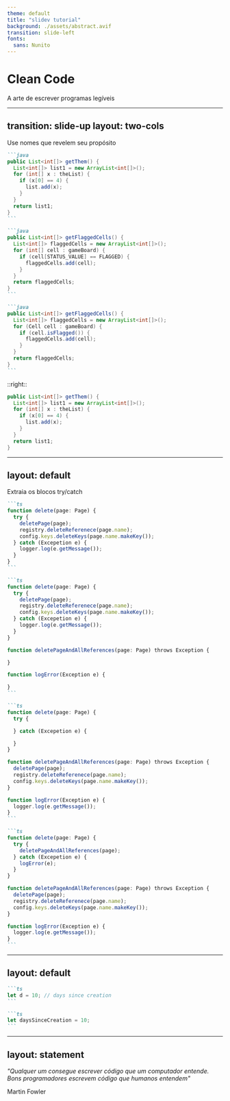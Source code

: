```yaml
---
theme: default
title: "slidev tutorial"
background: ./assets/abstract.avif
transition: slide-left
fonts:
  sans: Nunito
---
```


# Clean Code

A arte de escrever programas legíveis

---
transition: slide-up
layout: two-cols
---

Use nomes que revelem seu propósito

````md magic-move
```java
public List<int[]> getThem() {
  List<int[]> list1 = new ArrayList<int[]>();
  for (int[] x : theList) {
    if (x[0] == 4) {
      list.add(x);
    }
  }
  return list1;
}
```

```java
public List<int[]> getFlaggedCells() {
  List<int[]> flaggedCells = new ArrayList<int[]>();
  for (int[] cell : gameBoard) {
    if (cell[STATUS_VALUE] == FLAGGED) {
      flaggedCells.add(cell);
    }
  }
  return flaggedCells;
}
```

```java
public List<int[]> getFlaggedCells() {
  List<int[]> flaggedCells = new ArrayList<int[]>();
  for (Cell cell : gameBoard) {
    if (cell.isFlagged()) {
      flaggedCells.add(cell);
    }
  }
  return flaggedCells;
}
```
````

::right::

<div class="mt-14 ml-4" v-click="4">

```java
public List<int[]> getThem() {
  List<int[]> list1 = new ArrayList<int[]>();
  for (int[] x : theList) {
    if (x[0] == 4) {
      list.add(x);
    }
  }
  return list1;
}
```

</div>

---
layout: default
---

Extraia os blocos try/catch

````md magic-move
```ts
function delete(page: Page) {
  try {
    deletePage(page);
    registry.deleteReferenece(page.name);
    config.keys.deleteKeys(page.name.makeKey());
  } catch (Excepetion e) {
    logger.log(e.getMessage());
  }
}
```

```ts
function delete(page: Page) {
  try {
    deletePage(page);
    registry.deleteReferenece(page.name);
    config.keys.deleteKeys(page.name.makeKey());
  } catch (Excepetion e) {
    logger.log(e.getMessage());
  }
}

function deletePageAndAllReferences(page: Page) throws Exception {

}

function logError(Exception e) {

}
```

```ts
function delete(page: Page) {
  try {

  } catch (Excepetion e) {

  }
}

function deletePageAndAllReferences(page: Page) throws Exception {
  deletePage(page);
  registry.deleteReferenece(page.name);
  config.keys.deleteKeys(page.name.makeKey());
}

function logError(Exception e) {
  logger.log(e.getMessage());
}
```

```ts
function delete(page: Page) {
  try {
    deletePageAndAllReferences(page);
  } catch (Excepetion e) {
    logError(e);
  }
}

function deletePageAndAllReferences(page: Page) throws Exception {
  deletePage(page);
  registry.deleteReferenece(page.name);
  config.keys.deleteKeys(page.name.makeKey());
}

function logError(Exception e) {
  logger.log(e.getMessage());
}
```
````

---
layout: default
---

````md magic-move
```ts
let d = 10; // days since creation
```

```ts
let daysSinceCreation = 10;
```
````

---
layout: statement
---

<div class="w-160 mx-auto">
  <em class="text-xl">"Qualquer um consegue escrever código que um computador entende. Bons programadores escrevem código que humanos entendem"</em>
  <p class="text-right text-gray-500">Martin Fowler</p>
</div>
